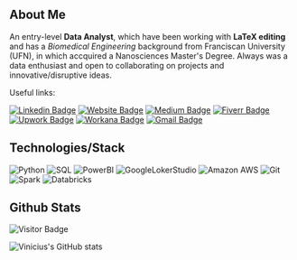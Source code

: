 ## About Me

An entry-level **Data Analyst**, which have been working with **LaTeX editing** and has a *Biomedical Engineering* background from Franciscan University (UFN), in which accquired a Nanosciences Master's Degree. Always was a data enthusiast and open to collaborating on projects and innovative/disruptive ideas.

Useful links:

[![Linkedin Badge](https://img.shields.io/badge/-Linkedin-0A66C2?&logo=Linkedin&link=https://www.linkedin.com/in/vinicius-oviedo/)](https://www.linkedin.com/in/vinicius-oviedo/)
[![Website Badge](https://img.shields.io/badge/-Website-crimson?&link=https://vinicius-oviedo.streamlit.app/)](https://vinicius-oviedo.streamlit.app/)
[![Medium Badge](https://img.shields.io/badge/-Medium-black?&logo=Medium&link=https://medium.com/@vo.freelancer5)](https://medium.com/@vo.freelancer5/)
[![Fiverr Badge](https://img.shields.io/badge/-Fiverr_profile-charcoal?&link=https://www.fiverr.com/freelancer_vo)](https://www.fiverr.com/freelancer_vo)
[![Upwork Badge](https://img.shields.io/badge/-Upwork_profile-gray?&logo=Upwork&link=https://www.upwork.com/freelancers/~0159ceec532c3ee8ae)](https://www.upwork.com/freelancers/~0159ceec532c3ee8ae)
[![Workana Badge](https://img.shields.io/badge/-Workana_profile-orange?&link=https://www.workana.com/freelancer/1d710e81f21dfea16f166db71841541c)](https://www.workana.com/freelancer/1d710e81f21dfea16f166db71841541c)
[![Gmail Badge](https://img.shields.io/badge/-Gmail-white?&logo=Gmail&link=mailto:oviedo.vinicius@gmail.com)](mailto:oviedo.vinicius@gmail.com)


## Technologies/Stack

![Python](https://img.shields.io/badge/-Python-white?style=round&logo=Python)
![SQL](https://img.shields.io/badge/-SQL-black?style=flat-square&logo=sqlite)
![PowerBI](https://img.shields.io/badge/-Power_BI-0d0d0d?style=flat-square&logo=Power-bi)
![GoogleLokerStudio](https://img.shields.io/badge/-Google_Loker_Studio-0d0d0d?style=flat-square&logo=google)
![Amazon AWS](https://img.shields.io/badge/AWS-black?style=flat-square&logo=amazon-aws)
![Git](https://img.shields.io/badge/-Git-black?style=flat-square&logo=git)
![Spark](https://img.shields.io/badge/-Pyspark-black?style=flat-square&logo=apache-spark)
![Databricks](https://img.shields.io/badge/-Databricks-black?style=flat-square&logo=databricks)


## Github Stats

![Visitor Badge](https://visitor-badge.laobi.icu/badge?page_id=OviedoVR.OviedoVR)

![Vinicius's GitHub stats](https://github-readme-stats.vercel.app/api?username=OviedoVR&show_icons=true&theme=transparent)
